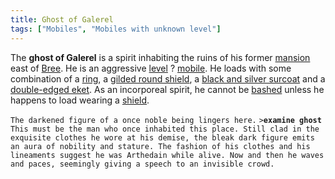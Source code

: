 ```yaml
---
title: Ghost of Galerel
tags: ["Mobiles", "Mobiles with unknown level"]
---
```

The **ghost of Galerel** is a spirit inhabiting the ruins of his former
[mansion](Galerel's_mansion "wikilink") east of [Bree](Bree "wikilink").
He is an aggressive [level](level "wikilink") ?
[mobile](mobile "wikilink"). He loads with some combination of a
[ring](ring "wikilink"), a [gilded round
shield](gilded_round_shield "wikilink"), a [black and silver
surcoat](black_and_silver_surcoat "wikilink") and a [double-edged
eket](double-edged_eket "wikilink"). As an incorporeal spirit, he cannot
be [bashed](bash "wikilink") unless he happens to load wearing a
[shield](shield "wikilink").

`The darkened figure of a once noble being lingers here.`
`>`**`examine ghost`**
`This must be the man who once inhabited this place. Still clad in the`
`exquisite clothes he wore at his demise, the bleak dark figure emits`
`an aura of nobility and stature. The fashion of his clothes and his`
`lineaments suggest he was Arthedain while alive. Now and then he waves`
`and paces, seemingly giving a speech to an invisible crowd.`
 